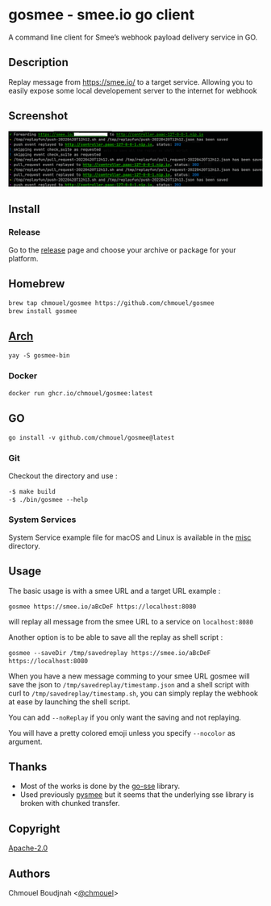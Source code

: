 # gosmee - smee.io go client

A command line client for Smee’s webhook payload delivery service in GO.

## Description

Replay message from <https://smee.io/> to a target service. Allowing you to
easily expose some local developement server to the internet for webhook

## Screenshot

![Screenshot](./.github/screenshot.png)

## Install

### Release

Go to the [release](https://github.com/chmouel/gosmee/releases) page and choose your archive or package for your platform.

## Homebrew

```shell
brew tap chmouel/gosmee https://github.com/chmouel/gosmee
brew install gosmee
```

## [Arch](https://aur.archlinux.org/packages/gosmee-bin)

```shell
yay -S gosmee-bin
```

### Docker

```shell
docker run ghcr.io/chmouel/gosmee:latest
```

## GO

```shell
go install -v github.com/chmouel/gosmee@latest
```

### Git

Checkout the directory and use :

```shell
-$ make build
-$ ./bin/gosmee --help
```

### System Services

System Service example file for macOS and Linux is available in the [misc](./misc) directory.

## Usage

The basic usage is with a smee URL and a target URL example :

```shell
gosmee https://smee.io/aBcDeF https://localhost:8080
```

will replay all message from the smee URL to a service on `localhost:8080`

Another option is to be able to save all the replay as shell script :

```shell
gosmee --saveDir /tmp/savedreplay https://smee.io/aBcDeF https://localhost:8080
```

When you have a new message comming to your smee URL gosmee will save the json to
`/tmp/savedreplay/timestamp.json` and a shell script with curl to
`/tmp/savedreplay/timestamp.sh`, you can simply replay the webhook at ease by
launching the shell script.

You can add `--noReplay` if you only want the saving and not replaying.

You will have a pretty colored emoji unless you specify `--nocolor` as argument.

## Thanks

- Most of the works is done by the [go-sse](github.com/r3labs/sse) library.
- Used previously [pysmee](https://github.com/akrog/pysmee) but it seems that the underlying sse library is broken with chunked transfer.

## Copyright

[Apache-2.0](./LICENSE)

## Authors

Chmouel Boudjnah <[@chmouel](https://twitter.com/chmouel)>
